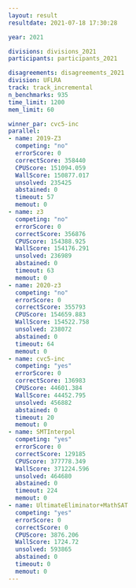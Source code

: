 ```yaml
---
layout: result
resultdate: 2021-07-18 17:30:28

year: 2021

divisions: divisions_2021
participants: participants_2021

disagreements: disagreements_2021
division: UFLRA
track: track_incremental
n_benchmarks: 935
time_limit: 1200
mem_limit: 60

winner_par: cvc5-inc
parallel:
- name: 2019-Z3
  competing: "no"
  errorScore: 0
  correctScore: 358440
  CPUScore: 151094.059
  WallScore: 150877.017
  unsolved: 235425
  abstained: 0
  timeout: 57
  memout: 0
- name: z3
  competing: "no"
  errorScore: 0
  correctScore: 356876
  CPUScore: 154388.925
  WallScore: 154176.291
  unsolved: 236989
  abstained: 0
  timeout: 63
  memout: 0
- name: 2020-z3
  competing: "no"
  errorScore: 0
  correctScore: 355793
  CPUScore: 154659.883
  WallScore: 154522.758
  unsolved: 238072
  abstained: 0
  timeout: 64
  memout: 0
- name: cvc5-inc
  competing: "yes"
  errorScore: 0
  correctScore: 136983
  CPUScore: 44601.384
  WallScore: 44452.795
  unsolved: 456882
  abstained: 0
  timeout: 20
  memout: 0
- name: SMTInterpol
  competing: "yes"
  errorScore: 0
  correctScore: 129185
  CPUScore: 377778.349
  WallScore: 371224.596
  unsolved: 464680
  abstained: 0
  timeout: 224
  memout: 0
- name: UltimateEliminator+MathSAT
  competing: "yes"
  errorScore: 0
  correctScore: 0
  CPUScore: 3876.206
  WallScore: 1724.72
  unsolved: 593865
  abstained: 0
  timeout: 0
  memout: 0
---
```

